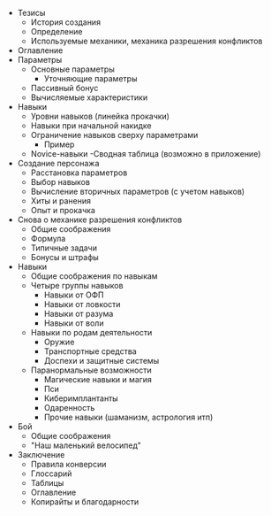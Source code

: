 - Тезисы
    - История создания
    - Определение
    - Используемые механики, механика разрешения конфликтов
- Оглавление
- Параметры
    - Основные параметры
        - Уточняющие параметры
    - Пассивный бонус
    - Вычисляемые характеристики
- Навыки
    - Уровни навыков (линейка прокачки)
    - Навыки при начальной накидке
    - Ограничение навыков сверху параметрами
        - Пример
    - Novice-навыки
    -Сводная таблица (возможно в приложение)
- Создание персонажа
    - Расстановка параметров
    - Выбор навыков
    - Вычисление вторичных параметров (с учетом навыков)
    - Хиты и ранения
    - Опыт и прокачка
- Снова о механике разрешения конфликтов
    - Общие соображения
    - Формула
    - Типичные задачи
    - Бонусы и штрафы
- Навыки
    - Общие соображения по навыкам
    - Четыре группы навыков
        - Навыки от ОФП
        - Навыки от ловкости
        - Навыки от разума
        - Навыки от воли
    - Навыки по родам деятельности
        - Оружие
        - Транспортные средства
        - Доспехи и защитные системы
    - Паранормальные возможности
        - Магические навыки и магия
        - Пси
        - Киберимплантанты
        - Одаренность
        - Прочие навыки (шаманизм, астрология итп)
- Бой
    - Общие соображения
    - "Наш маленький велосипед"
- Заключение
    - Правила конверсии
    - Глоссарий
    - Таблицы
    - Оглавление
    - Копирайты и благодарности